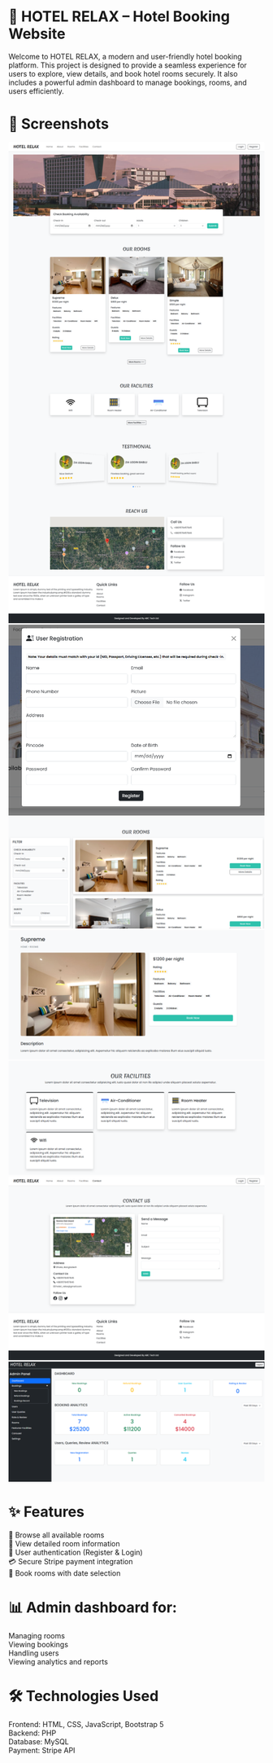 # 🏨 HOTEL RELAX – Hotel Booking Website <br>
Welcome to HOTEL RELAX, a modern and user-friendly hotel booking platform.
This project is designed to provide a seamless experience for users to explore, view details, and book hotel rooms securely. It also includes a powerful admin dashboard to manage bookings, rooms, and users efficiently.

# 📸 Screenshots
[![Home](./screenshot/home.png)](./screenshot/home.png)
[![Register](./screenshot/register.png)](./screenshot/register.png)
[![Rooms](./screenshot/rooms.png)](./screenshot/rooms.png)
[![Room-Detail](./screenshot/room-details.png)](./screenshot/room-details.png)
[![Facilities](./screenshot/facilities.png)](./screenshot/facilities.png)
[![Contact](./screenshot/contact.png)](./screenshot/contact.png)
[![Admin-Dashboard](./screenshot/admin-dashboard.png)](./screenshot/booking.png)

# ✨ Features
🏨 Browse all available rooms <br>
📄 View detailed room information <br>
👤 User authentication (Register & Login) <br>
💳 Secure Stripe payment integration <br>
📅 Book rooms with date selection <br>

# 📊 Admin dashboard for: 
Managing rooms <br> 
Viewing bookings <br>
Handling users <br>
Viewing analytics and reports <br>

# 🛠️ Technologies Used
Frontend: HTML, CSS, JavaScript, Bootstrap 5 <br>
Backend: PHP <br>
Database: MySQL <br>
Payment: Stripe API <br>
